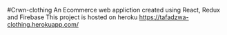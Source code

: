 #Crwn-clothing
An Ecommerce web appliction created using React, Redux and Firebase
This project is hosted on heroku https://tafadzwa-clothing.herokuapp.com/



